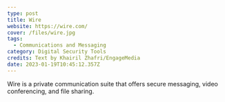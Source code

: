 ```yaml
---
type: post
title: Wire
website: https://wire.com/
cover: /files/wire.jpg
tags:
  - Communications and Messaging
category: Digital Security Tools
credits: Text by Khairil Zhafri/EngageMedia
date: 2023-01-19T10:45:12.357Z
---
```

Wire is a private communication suite that offers secure messaging, video conferencing, and file sharing.
